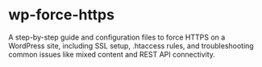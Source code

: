# wp-force-https
A step-by-step guide and configuration files to force HTTPS on a WordPress site, including SSL setup, .htaccess rules, and troubleshooting common issues like mixed content and REST API connectivity.
